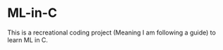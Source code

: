 # ML-in-C
This is a recreational coding project (Meaning I am following a guide) to learn ML in C. 

